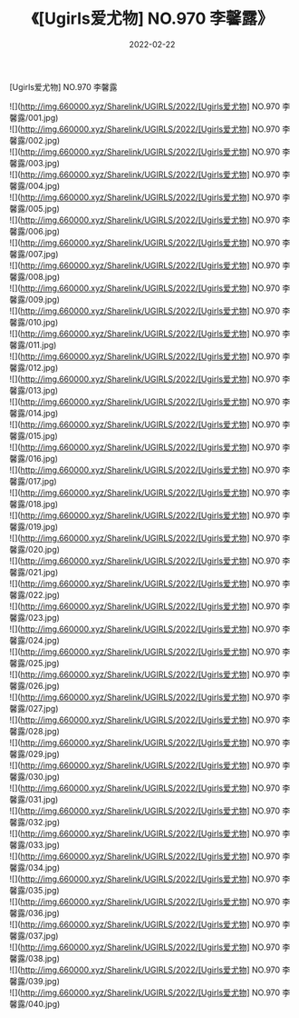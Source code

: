 ﻿---
layout: post
title:  《[Ugirls爱尤物] NO.970 李馨露》
date:   2022-02-22
img: http://img.660000.xyz/Sharelink/UGIRLS/2022/[Ugirls爱尤物] NO.970 李馨露/000.jpg
categories: [美女, 清纯, 唯美]
---

[Ugirls爱尤物] NO.970 李馨露

 ![](http://img.660000.xyz/Sharelink/UGIRLS/2022/[Ugirls爱尤物] NO.970 李馨露/001.jpg) <br>![](http://img.660000.xyz/Sharelink/UGIRLS/2022/[Ugirls爱尤物] NO.970 李馨露/002.jpg) <br>![](http://img.660000.xyz/Sharelink/UGIRLS/2022/[Ugirls爱尤物] NO.970 李馨露/003.jpg) <br>![](http://img.660000.xyz/Sharelink/UGIRLS/2022/[Ugirls爱尤物] NO.970 李馨露/004.jpg) <br>![](http://img.660000.xyz/Sharelink/UGIRLS/2022/[Ugirls爱尤物] NO.970 李馨露/005.jpg) <br>![](http://img.660000.xyz/Sharelink/UGIRLS/2022/[Ugirls爱尤物] NO.970 李馨露/006.jpg) <br>![](http://img.660000.xyz/Sharelink/UGIRLS/2022/[Ugirls爱尤物] NO.970 李馨露/007.jpg) <br>![](http://img.660000.xyz/Sharelink/UGIRLS/2022/[Ugirls爱尤物] NO.970 李馨露/008.jpg) <br>![](http://img.660000.xyz/Sharelink/UGIRLS/2022/[Ugirls爱尤物] NO.970 李馨露/009.jpg) <br>![](http://img.660000.xyz/Sharelink/UGIRLS/2022/[Ugirls爱尤物] NO.970 李馨露/010.jpg) <br>![](http://img.660000.xyz/Sharelink/UGIRLS/2022/[Ugirls爱尤物] NO.970 李馨露/011.jpg) <br>![](http://img.660000.xyz/Sharelink/UGIRLS/2022/[Ugirls爱尤物] NO.970 李馨露/012.jpg) <br>![](http://img.660000.xyz/Sharelink/UGIRLS/2022/[Ugirls爱尤物] NO.970 李馨露/013.jpg) <br>![](http://img.660000.xyz/Sharelink/UGIRLS/2022/[Ugirls爱尤物] NO.970 李馨露/014.jpg) <br>![](http://img.660000.xyz/Sharelink/UGIRLS/2022/[Ugirls爱尤物] NO.970 李馨露/015.jpg) <br>![](http://img.660000.xyz/Sharelink/UGIRLS/2022/[Ugirls爱尤物] NO.970 李馨露/016.jpg) <br>![](http://img.660000.xyz/Sharelink/UGIRLS/2022/[Ugirls爱尤物] NO.970 李馨露/017.jpg) <br>![](http://img.660000.xyz/Sharelink/UGIRLS/2022/[Ugirls爱尤物] NO.970 李馨露/018.jpg) <br>![](http://img.660000.xyz/Sharelink/UGIRLS/2022/[Ugirls爱尤物] NO.970 李馨露/019.jpg) <br>![](http://img.660000.xyz/Sharelink/UGIRLS/2022/[Ugirls爱尤物] NO.970 李馨露/020.jpg) <br>![](http://img.660000.xyz/Sharelink/UGIRLS/2022/[Ugirls爱尤物] NO.970 李馨露/021.jpg) <br>![](http://img.660000.xyz/Sharelink/UGIRLS/2022/[Ugirls爱尤物] NO.970 李馨露/022.jpg) <br>![](http://img.660000.xyz/Sharelink/UGIRLS/2022/[Ugirls爱尤物] NO.970 李馨露/023.jpg) <br>![](http://img.660000.xyz/Sharelink/UGIRLS/2022/[Ugirls爱尤物] NO.970 李馨露/024.jpg) <br>![](http://img.660000.xyz/Sharelink/UGIRLS/2022/[Ugirls爱尤物] NO.970 李馨露/025.jpg) <br>![](http://img.660000.xyz/Sharelink/UGIRLS/2022/[Ugirls爱尤物] NO.970 李馨露/026.jpg) <br>![](http://img.660000.xyz/Sharelink/UGIRLS/2022/[Ugirls爱尤物] NO.970 李馨露/027.jpg) <br>![](http://img.660000.xyz/Sharelink/UGIRLS/2022/[Ugirls爱尤物] NO.970 李馨露/028.jpg) <br>![](http://img.660000.xyz/Sharelink/UGIRLS/2022/[Ugirls爱尤物] NO.970 李馨露/029.jpg) <br>![](http://img.660000.xyz/Sharelink/UGIRLS/2022/[Ugirls爱尤物] NO.970 李馨露/030.jpg) <br>![](http://img.660000.xyz/Sharelink/UGIRLS/2022/[Ugirls爱尤物] NO.970 李馨露/031.jpg) <br>![](http://img.660000.xyz/Sharelink/UGIRLS/2022/[Ugirls爱尤物] NO.970 李馨露/032.jpg) <br>![](http://img.660000.xyz/Sharelink/UGIRLS/2022/[Ugirls爱尤物] NO.970 李馨露/033.jpg) <br>![](http://img.660000.xyz/Sharelink/UGIRLS/2022/[Ugirls爱尤物] NO.970 李馨露/034.jpg) <br>![](http://img.660000.xyz/Sharelink/UGIRLS/2022/[Ugirls爱尤物] NO.970 李馨露/035.jpg) <br>![](http://img.660000.xyz/Sharelink/UGIRLS/2022/[Ugirls爱尤物] NO.970 李馨露/036.jpg) <br>![](http://img.660000.xyz/Sharelink/UGIRLS/2022/[Ugirls爱尤物] NO.970 李馨露/037.jpg) <br>![](http://img.660000.xyz/Sharelink/UGIRLS/2022/[Ugirls爱尤物] NO.970 李馨露/038.jpg) <br>![](http://img.660000.xyz/Sharelink/UGIRLS/2022/[Ugirls爱尤物] NO.970 李馨露/039.jpg) <br>![](http://img.660000.xyz/Sharelink/UGIRLS/2022/[Ugirls爱尤物] NO.970 李馨露/040.jpg) <br>